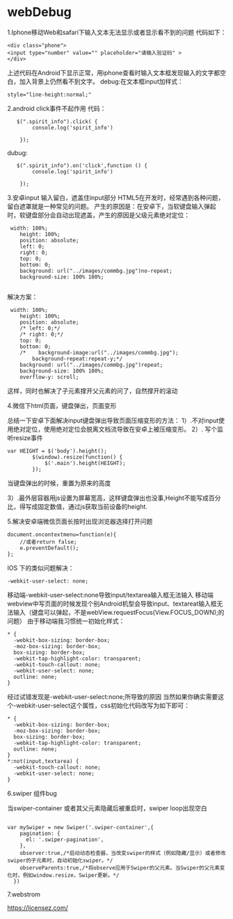# webDebug
1.Iphone移动Web和safari下输入文本无法显示或者显示看不到的问题
代码如下：
```
<div class="phone">
<input type="number" value="" placeholder="请输入验证码" >
</div>

```
上述代码在Android下显示正常，用iphone查看时输入文本框发现输入的文字都空白，加入背景上仍然看不到文字。
debug:在文本框input加样式：
```
style="line-height:normal;"
```
2.android click事件不起作用
代码：
```
   $(".spirit_info").click( {
        console.log('spirit_info')

    });
```
dubug:
```
   $(".spirit_info").on('click',function () {
        console.log('spirit_info')

    });
```
3.安卓input 输入留白，遮盖住input部分
HTML5在开发时，经常遇到各种问题，留白遮罩就是一种常见的问题。
产生的原因是：在安卓下，当软键盘输入弹起时，软键盘部分会自动出现遮盖，产生的原因是父级元素绝对定位：
```
 width: 100%;
    height: 100%;
    position: absolute;
    left: 0;
    right: 0;
    top: 0;
    bottom: 0;
    background: url("../images/commbg.jpg")no-repeat;
    background-size: 100% 100%;
  
```
解决方案：
```
 width: 100%;
    height: 100%;
    position: absolute;
    /* left: 0;*/
    /* right: 0;*/
    top: 0;
    bottom: 0;
    /*    background-image:url("../images/commbg.jpg");
        background-repeat:repeat-y;*/
    background: url("../images/commbg.jpg")repeat;
    background-size: 100% 100%;
    overflow-y: scroll;
```
这样，同时也解决了子元素撑开父元素的问了，自然撑开的滚动

4.微信下html页面，键盘弹出，页面变形

总结一下安卓下面解决input键盘弹出导致页面压缩变形的方法：
1）.不对input使用绝对定位，使用绝对定位会脱离文档流导致在安卓上被压缩变形。
2）.
写个监听resize事件
```
var HEIGHT = $('body').height();
        $(window).resize(function() {
            $('.main').height(HEIGHT);
        });
```
当键盘弹出的时候，重置为原来的高度

3）.最外层容器用js设置为屏幕宽高，这样键盘弹出也没事,Height不能写成百分比，得写成固定数值，通过js获取当前设备的height.


5.解决安卓端微信页面长按时出现浏览器选择打开问题

```
document.oncontextmenu=function(e){  
    //或者return false;  
    e.preventDefault();  
}; 
```

IOS 下的类似问题解决：

```
-webkit-user-select: none;
```
移动端-webkit-user-select:none导致input/textarea输入框无法输入
移动端webview中写页面的时候发现个别Android机型会导致input、textareat输入框无法输入（键盘可以弹起，不是webView.requestFocus(View.FOCUS_DOWN);的问题）
由于移动端我习惯统一初始化样式：
```
* {
  -webkit-box-sizing: border-box;
  -moz-box-sizing: border-box;
  box-sizing: border-box;
  -webkit-tap-highlight-color: transparent;
  -webkit-touch-callout: none;
  -webkit-user-select: none;
  outline: none;
}
```
经过试错发现是-webkit-user-select:none;所导致的原因 
当然如果你确实需要这个-webkit-user-select这个属性，css初始化代码改写为如下即可：
```
* {
  -webkit-box-sizing: border-box;
  -moz-box-sizing: border-box;
  box-sizing: border-box;
  -webkit-tap-highlight-color: transparent;
  outline: none;
}
*:not(input,textarea) {
  -webkit-touch-callout: none;
  -webkit-user-select: none;
} 
```
6.swiper 组件bug

当swiper-container 或者其父元素隐藏后被重启时，swiper loop出现空白

```

var mySwiper = new Swiper('.swiper-container',{
    pagination: {
      el: '.swiper-pagination',
    },
    observer:true,/*启动动态检查器，当改变swiper的样式（例如隐藏/显示）或者修改swiper的子元素时，自动初始化swiper。*/
    observeParents:true,/*将observe应用于Swiper的父元素。当Swiper的父元素变化时，例如window.resize，Swiper更新。*/
  })
```


7.webstrom



https://licensez.com/
